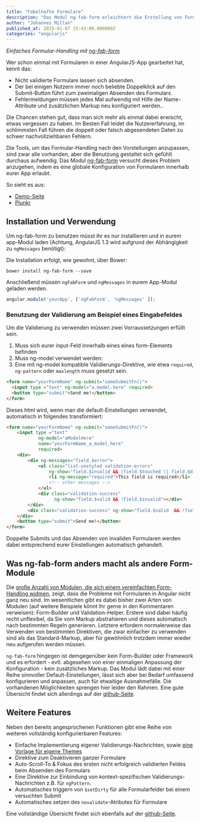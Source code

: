 ```yaml
---
title: "Fabelhafte Formulare"
description: "Das Modul ng-fab-form erleichtert die Erstellung von Formularen in AngularJS. Wir zeigen euch welche Vorteile ihr damit habt."
author: "Johannes Millan"
published_at: 2015-01-07 15:43:00.000000Z
categories: "angularjs"
---
```


*Einfaches Formular-Handling mit [ng-fab-form](https://github.com/johannesjo/ng-fab-form)*

Wer schon einmal mit Formularen in einer AngularJS-App gearbeitet hat, kennt das:

* Nicht validierte Formulare lassen sich absenden.
* Der bei einigen Nutzern immer noch beliebte Doppelklick auf den Submit-Button führt zum zweimaligen Absenden des Formulars.
* Fehlermeldungen müssen jedes Mal aufwendig mit Hilfe der Name-Attribute und zusätzlichen Markup neu konfiguriert werden..

Die Chancen stehen gut, dass man sich mehr als einmal dabei erwischt, etwas vergessen zu haben. Im Besten Fall leidet die Nutzererfahrung, im schlimmsten Fall führen die doppelt oder falsch abgesendeten Daten zu schwer nachvollziehbaren Fehlern.

Die Tools, um das Formular-Handling nach den Vorstellungen anzupassen, sind zwar alle vorhanden, aber die Benutzung gestaltet sich gefühlt durchaus aufwendig. Das Modul [ng-fab-form](https://github.com/johannesjo/ng-fab-form) versucht dieses Problem anzugehen, indem es eine globale Konfiguration von Formularen innerhalb eurer App erlaubt.

So sieht es aus:

*  [Demo-Seite](http://johannesjo.github.io/ng-fab-form#demo)
*  [Plunkr](http://plnkr.co/edit/8vCSPw?p=preview)


## Installation und Verwendung

Um ng-fab-form zu benutzen müsst ihr es nur installieren und in eurem app-Modul laden (Achtung, AngularJS 1.3 wird aufgrund der Abhängigkeit zu `ngMessages` benötigt):

Die Installation erfolgt, wie gewohnt, über Bower:

```shell
bower install ng-fab-form --save
```

Anschließend müssen `ngFabForm` und `ngMessages` in eurem App-Modul geladen werden.

```javascript
angular.module('yourApp', ['ngFabForm', 'ngMessages' ]);
```

### Benutzung der Validierung am Beispiel eines Eingabefeldes
Um die Validierung zu verwenden müssen zwei Vorraussetzungen erfüllt sein.
1. Muss sich eurer input-Feld innerhalb eines eines form-Elements befinden
2. Muss ng-model verwendet werden:
3. Eine mit ng-model kompatible Validierungs-Direktive, wie etwa `required`, `ng-pattern` oder `maxlength` muss gesetzt sein.

```html
<form name="yourFormName" ng-submit="someSubmitFn()">
  <input type ="text" ng-model="a.model.here" required>
  <button type="submit">Send me!</button>
</form>
```

Dieses html wird, wenn man die default-Einstellungen verwendet, automatisch in folgendes transformiert:

```html
<form name="yourFormName" ng-submit="someSubmitFn()">
    <input type ="text"
            ng-model="aModelHere"
            name="yourFormName_a_model_here"
            required>
    <div>
        <div ng-messages="field.$error">
            <ul class="list-unstyled validation-errors"
                ng-show="field.$invalid && (field.$touched || field.$dirty || form.$triedSubmit)">
                <li ng-message="required">This field is required</li>
                <!-- other messages -->
            </ul>
            <div class="validation-success"
                  ng-show="field.$valid && !field.$invalid"></div>
        </div>
        <div class="validation-success" ng-show="field.$valid  && !field.$invalid"></div>
    </div>
    <button type="submit">Send me!</button>
</form>
```

Doppelte Submits und das Absenden von invaliden Formularen werden dabei entsprechend eurer Einstellungen automatisch gehandelt.

## Was ng-fab-form anders macht als andere Form-Module

Die [große Anzahl von Modulen, die sich einem vereinfachten Form-Handling widmen](https://github.com/search?o=desc&q=angular+form&s=stars&type=Repositories&utf8mb4=%E2%9C%93), zeigt, dass die Probleme mit Formularen in Angular nicht ganz neu sind. Im wesentlichen gibt es dabei bisher zwei Arten von Modulen (auf weitere Beispiele könnt Ihr gerne in den Kommentaren verweisen): Form-Builder und Validation-Helper. Erstere sind dabei häufig recht unflexibel, da Sie vom Markup abstrahieren und dieses automatisch nach bestimmten Regeln generieren. Letztere erfordern normalerweise das Verwenden von bestimmten Direktiven, die zwar einfacher zu verwenden sind als das Standard-Markup, aber für gewöhnlich trotzdem immer wieder neu aufgerufen werden müssen.

`ng-fab-form` hingegen ist demgegenüber kein Form-Builder oder Framework und es erfordert - evtl. abgesehen von einer einmaligen Anpassung der Konfiguration - kein zusätzliches Markup. Das Modul lädt dabei mit einer Reihe sinnvoller Default-Einstellungen, lässt sich aber bei Bedarf umfassend konfigurieren und anpassen, auch für etwaitige Ausnahmefälle. Die vorhandenen Möglichkeiten sprengen hier leider den Rahmen. Eine gute Übersicht findet sich allerdings auf der [github-Seite](https://github.com/johannesjo/ng-fab-form).

## Weitere Features
Neben den bereits angesprochenen Funktionen gibt eine Reihe von weiteren vollständig konfigurierbaren Features:

* Einfache Implementierung eigener Validierungs-Nachrichten, sowie [eine Vorlage für eigene Themes](http://plnkr.co/edit/wVW8ih?p=info)
* Direktive zum Deaktivieren ganzer Formulare
* Auto-Scroll-To & Fokus des ersten nicht erfolgreich validierten Feldes beim Absenden des Formulars
* Eine Direktive zur Einbindung von kontext-spezifischen Validierungs-Nachrichten z.B. für `ngPattern`.
* Automatisches triggern von `$setDirty` für alle Formularfelder bei einem versuchten Submit
* Automatisches setzen des `novalidate`-Atributes für Formulare

Eine vollständige Übersicht findet sich ebenfalls auf der [github-Seite](https://github.com/johannesjo/ng-fab-form).
